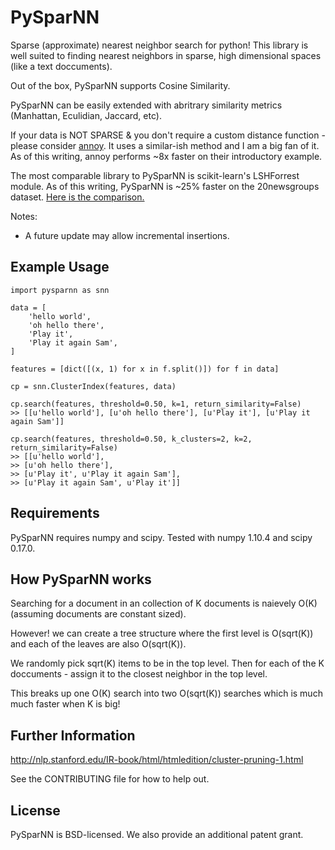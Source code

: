 # PySparNN
Sparse (approximate) nearest neighbor search for python! This library is well suited to finding nearest neighbors in sparse, high dimensional spaces (like a text doccuments). 

Out of the box, PySparNN supports Cosine Similarity.

PySparNN can be easily extended with abritrary similarity metrics (Manhattan, Eculidian, Jaccard, etc).

If your data is NOT SPARSE & you don't require a custom distance function - please consider [annoy](https://github.com/spotify/annoy). 
It uses a similar-ish method and I am a big fan of it. As of this writing, annoy performs ~8x faster on their introductory example. 

The most comparable library to PySparNN is scikit-learn's LSHForrest module. As of this writing, PySparNN is ~25% faster on the 20newsgroups dataset. [Here is the comparison.](https://github.com/facebookresearch/pysparnn/blob/master/sparse_search_comparison.ipynb)

Notes:
* A future update may allow incremental insertions.

## Example Usage
```
import pysparnn as snn

data = [
    'hello world',
    'oh hello there',
    'Play it',
    'Play it again Sam',
]    

features = [dict([(x, 1) for x in f.split()]) for f in data]

cp = snn.ClusterIndex(features, data)

cp.search(features, threshold=0.50, k=1, return_similarity=False)
>> [[u'hello world'], [u'oh hello there'], [u'Play it'], [u'Play it again Sam']]

cp.search(features, threshold=0.50, k_clusters=2, k=2, return_similarity=False)
>> [[u'hello world'],
>> [u'oh hello there'],
>> [u'Play it', u'Play it again Sam'],
>> [u'Play it again Sam', u'Play it']]

```

## Requirements
PySparNN requires numpy and scipy. Tested with numpy 1.10.4 and scipy 0.17.0.

## How PySparNN works
Searching for a document in an collection of K documents is naievely O(K) (assuming documents are constant sized). 

However! we can create a tree structure where the first level is O(sqrt(K)) and each of the leaves are also O(sqrt(K)).

We randomly pick sqrt(K) items to be in the top level. Then for each of the K doccuments - assign it to the closest neighbor in the top
level.

This breaks up one O(K) search into two O(sqrt(K)) searches which is much much faster when K is big!

## Further Information
http://nlp.stanford.edu/IR-book/html/htmledition/cluster-pruning-1.html

See the CONTRIBUTING file for how to help out.

## License
PySparNN is BSD-licensed. We also provide an additional patent grant.
